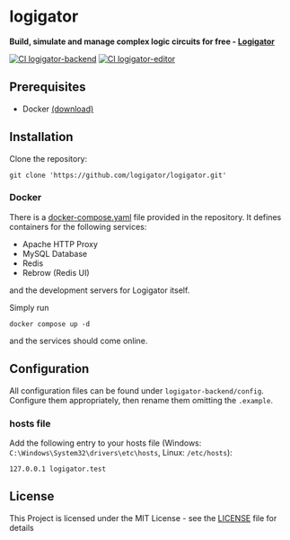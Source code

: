# logigator
**Build, simulate and manage complex logic circuits for free - [Logigator](https://logigator.com)**


[![CI logigator-backend](https://github.com/logigator/logigator/workflows/CI%20logigator-backend/badge.svg)](https://github.com/logigator/logigator/actions?query=workflow%3A%22CI+logigator-backend%22)
[![CI logigator-editor](https://github.com/logigator/logigator/workflows/CI%20logigator-editor/badge.svg)](https://github.com/logigator/logigator/actions?query=workflow%3A%22CI+logigator-editor%22)

## Prerequisites
* Docker [(download)](https://docs.docker.com/engine/install/)

## Installation
Clone the repository:
```shell
git clone 'https://github.com/logigator/logigator.git'
```

### Docker
There is a [docker-compose.yaml](docker-compose.yaml) file provided in the repository.
It defines containers for the following services:
* Apache HTTP Proxy
* MySQL Database
* Redis
* Rebrow (Redis UI)

and the development servers for Logigator itself.

Simply run
```shell
docker compose up -d
```
and the services should come online.

## Configuration
All configuration files can be found under ``logigator-backend/config``.
Configure them appropriately, then rename them omitting the ``.example``.
### hosts file
Add the following entry to your hosts file (Windows: ``C:\Windows\System32\drivers\etc\hosts``, Linux: `/etc/hosts`):
````
127.0.0.1 logigator.test
````

## License
This Project is licensed under the MIT License - see the [LICENSE](LICENSE) file for details
